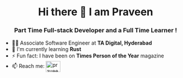 <h1 align="center"> Hi there 👋 I am Praveen</h1>

<h3 align="center">Part Time Full-stack Developer and a Full Time Learner !</h3>

- 🦸‍♂️ Associate Software Engineer at **TA Digital, Hyderabad**
- 🌱 I'm currently learning **Rust**
- ⚡ Fun fact: I have been on **Times Person of the Year** magazine
- 📫 Reach me: 
<a href="https://www.linkedin.com/in/praviin/" target="_blank" rel="noreferrer noopener"><img align="center" src="https://raw.githubusercontent.com/rahuldkjain/github-profile-readme-generator/master/src/images/icons/Social/linked-in-alt.svg" alt="praveen-kumar" height="30" width="40" /></a>

